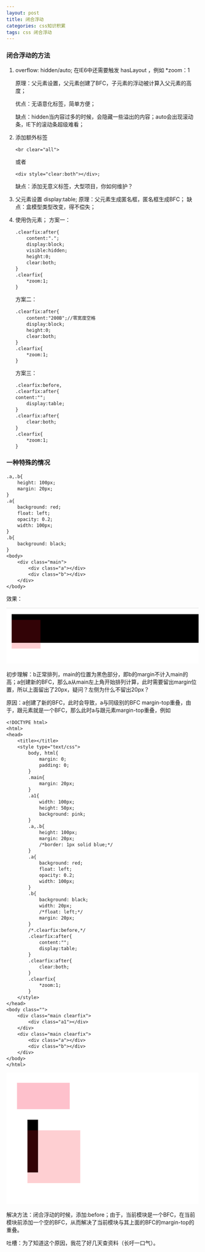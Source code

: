 ```yaml
---
layout: post
title: 闭合浮动
categories: css知识积累
tags: css 闭合浮动
---
```

### 闭合浮动的方法
1. overflow: hidden/auto; 在IE6中还需要触发 hasLayout ，例如 *zoom：1

	原理：父元素设置，父元素创建了BFC，子元素的浮动被计算入父元素的高度；

	优点：无语意化标签，简单方便；

	缺点：hidden当内容过多的时候，会隐藏一些溢出的内容；auto会出现滚动条，IE下的滚动条超级难看；

2. 添加额外标签
	```
	<br clear="all">
	```
	或者
	```
	<div style="clear:both"></div>;
	```
	缺点：添加无意义标签，大型项目，你如何维护？
3. 父元素设置 display:table;
	原理：父元素生成匿名框，匿名框生成BFC；
	缺点：盒模型类型改变，得不偿失；
4. 使用伪元素；
	方案一：
	```
	.clearfix:after{
		content:".";
		display:block;
		visible:hidden;
		height:0;
		clear:both;
	}
	.clearfix{
		*zoom:1;
	}
	```
	方案二：
	```
	.clearfix:after{
		content:"200B";//零宽度空格
		display:block;
		height:0;
		clear:both;
	}
	.clearfix{
		*zoom:1;
	}
	```
	方案三：
	```
	.clearfix:before,
	.clearfix:after{
	content:"";
		display:table;
	}
	.clearfix:after{
		clear:both;
	}
	.clearfix{
		*zoom:1;
	}
	```
### 一种特殊的情况

```
.a,.b{
	height: 100px;
	margin: 20px;
}
.a{
	background: red;
	float: left;
	opacity: 0.2;
	width: 100px;
}
.b{
	background: black;
}
<body>
	<div class="main">
		<div class="a"></div>
		<div class="b"></div>
	</div>
</body>
```

效果：
<div  align="center">    
<img src="/images/float.png">
</div>

初步理解：b正常排列，main的位置为黑色部分，即b的margin不计入main的高；a创建新的BFC，那么a从main左上角开始排列计算，此时需要留出margin位置，所以上面留出了20px，疑问？左侧为什么不留出20px？

原因：a创建了新的BFC，此时会导致，a与同级别的BFC margin-top重叠，由于，跟元素就是一个BFC，那么此时a与跟元素margin-top重叠，例如

```
<!DOCTYPE html>
<html>
<head>
	<title></title>
	<style type="text/css">
		body, html{
			margin: 0;
			padding: 0;
		}
		.main{
			margin: 20px;
		}
		.a1{
			width: 100px;
			height: 50px;
			background: pink;
		}
		.a,.b{
			height: 100px;
			margin: 20px;
			/*border: 1px solid blue;*/
		}
		.a{
			background: red;
			float: left;
			opacity: 0.2;
			width: 100px;
		}
		.b{
			background: black;
			width: 20px;
			/*float: left;*/
			margin: 20px;
		}
		/*.clearfix:before,*/
		.clearfix:after{
			content:"";
			display:table;
		}
		.clearfix:after{
			clear:both;
		}
		.clearfix{
			*zoom:1;
		}
	</style>
</head>
<body class="">
	<div class="main clearfix">
		<div class="a1"></div>
	</div>
	<div class="main clearfix">
		<div class="a"></div>
		<div class="b"></div>
	</div>
</body>
</html>
```

<div  align="center">    
<img src="/images/float2.png">
</div>

解决方法：闭合浮动的时候，添加:before；由于，当前模块是一个BFC，在当前模块前添加一个空的BFC，从而解决了当前模块与其上面的BFC的margin-top的重叠。

吐槽：为了知道这个原因，我花了好几天查资料（长吁一口气）。



